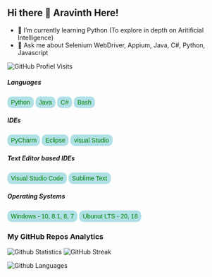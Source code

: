 <!--
**Aravinth-Earth/Aravinth-Earth** is a ✨ _special_ ✨ repository because its `README.md` (this file) appears on your GitHub profile.
-->

## Hi there 👋 Aravinth Here! 

- 🌱 I’m currently learning Python (To explore in depth on Aritificial Intelligence)
- 💬 Ask me about Selenium WebDriver, Appium, Java, C#, Python, Javascript

![GitHub Profiel Visits](https://estruyf-github.azurewebsites.net/api/VisitorHit?user=Aravinth-Earth&repo=Aravinth-Earth)

##### Languages 

<button style="color:green;background-color:powderblue;border:none;padding: 5px 8px;display: inline-block;font-size: 14px;border-radius: 10px;">Python</button>
<button style="color:green;background-color:powderblue;border:none;padding: 5px 8px;display: inline-block;font-size: 14px;border-radius: 10px;">Java</button>
<button style="color:green;background-color:powderblue;border:none;padding: 5px 8px;display: inline-block;font-size: 14px;border-radius: 10px;">C#</button>
<button style="color:green;background-color:powderblue;border:none;padding: 5px 8px;display: inline-block;font-size: 14px;border-radius: 10px;">Bash</button>


##### IDEs 

<button style="color:green;background-color:powderblue;border:none;padding: 5px 8px;display: inline-block;font-size: 14px;border-radius: 10px;">PyCharm</button>
<button style="color:green;background-color:powderblue;border:none;padding: 5px 8px;display: inline-block;font-size: 14px;border-radius: 10px;">Eclipse</button>
<button style="color:green;background-color:powderblue;border:none;padding: 5px 8px;display: inline-block;font-size: 14px;border-radius: 10px;">visual Studio</button>


##### Text Editor based IDEs 

<button style="color:green;background-color:powderblue;border:none;padding: 5px 8px;display: inline-block;font-size: 14px;border-radius: 10px;">Visual Studio Code</button>
<button style="color:green;background-color:powderblue;border:none;padding: 5px 8px;display: inline-block;font-size: 14px;border-radius: 10px;">Sublime Text</button>


##### Operating Systems

<button style="color:green;background-color:powderblue;border:none;padding: 5px 8px;display: inline-block;font-size: 14px;border-radius: 10px;">Windows - 10, 8.1, 8, 7</button>
<button style="color:green;background-color:powderblue;border:none;padding: 5px 8px;display: inline-block;font-size: 14px;border-radius: 10px;">Ubunut LTS - 20, 18</button>

### My GitHub Repos Analytics

![Github Statistics](https://github-readme-stats.vercel.app/api/?username=Aravinth-Earth&theme=onedark&count_private=true&show_icons=true)
![GitHub Streak](https://github-readme-streak-stats.herokuapp.com?user=Aravinth-Earth&theme=dark&hide_border=true&date_format=j%20M%5B%20Y%5D)

![Github Languages](https://github-readme-stats.vercel.app/api/top-langs/?username=Aravinth-Earth&theme=onedark&langs_count=10&count_private=true)
